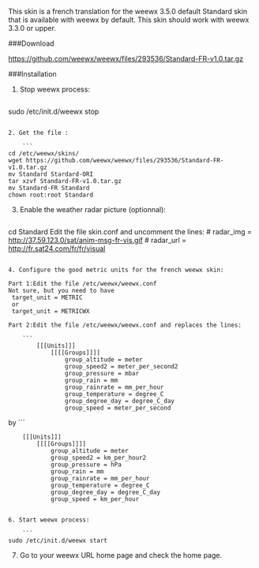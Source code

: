 This skin is a french translation for the weewx 3.5.0 default Standard skin that is available with weewx by default.
This skin should work with weewx 3.3.0 or upper.

###Download

https://github.com/weewx/weewx/files/293536/Standard-FR-v1.0.tar.gz

###Installation

1. Stop weewx process:

    ```
sudo /etc/init.d/weewx stop
```

2. Get the file :

    ```
cd /etc/weewx/skins/
wget https://github.com/weewx/weewx/files/293536/Standard-FR-v1.0.tar.gz
mv Standard Stardard-ORI
tar xzvf Standard-FR-v1.0.tar.gz
mv Standard-FR Standard
chown root:root Standard
```

3. Enable the weather radar picture (optionnal):

    ```
cd Standard
Edit the file skin.conf and uncomment the lines:
    # radar_img = http://37.59.123.0/sat/anim-msg-fr-vis.gif
    # radar_url = http://fr.sat24.com/fr/fr/visual
```

4. Configure the good metric units for the french weewx skin:

Part 1:Edit the file /etc/weewx/weewx.conf 
Not sure, but you need to have
 target_unit = METRIC
 or
 target_unit = METRICWX
 
Part 2:Edit the file /etc/weewx/weewx.conf and replaces the lines:

    ```
        [[[Units]]]
            [[[[Groups]]]]
                group_altitude = meter
                group_speed2 = meter_per_second2
                group_pressure = mbar
                group_rain = mm
                group_rainrate = mm_per_hour
                group_temperature = degree_C
                group_degree_day = degree_C_day
                group_speed = meter_per_second
```
by
    ```

        [[[Units]]]
            [[[[Groups]]]]
                group_altitude = meter
                group_speed2 = km_per_hour2
                group_pressure = hPa
                group_rain = mm
                group_rainrate = mm_per_hour
                group_temperature = degree_C
                group_degree_day = degree_C_day
                group_speed = km_per_hour
```

6. Start weewx process:

    ```
sudo /etc/init.d/weewx start
```

7. Go to your weewx URL home page and check the home page.